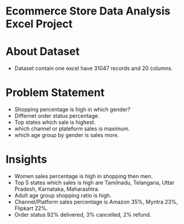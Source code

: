 # Ecommerce Store Data Analysis Excel Project
# About Dataset
- Dataset contain one excel have 31047 records and 20 columns.
# Problem Statement
- Shopping percentage is high in which gender?
- Differnet order status percentage.
- Top states which sale is highest.
- which channel or plateform sales is maximum.
- which age group by gender is sales more.

# Insights
- Women sales percentage is high in shopping then men.
- Top 5 states which sales is high are Tamilnadu, Telangana, Uttar Pradesh, Karnataka, Maharashtra.
- Adult age group shopping ratio is high.
- Channel/Platform sales percentage is Amazon 35%, Myntra 23%, Flipkart 22%.
- Order status 92% delivered, 3% cancelled, 2% refund.
